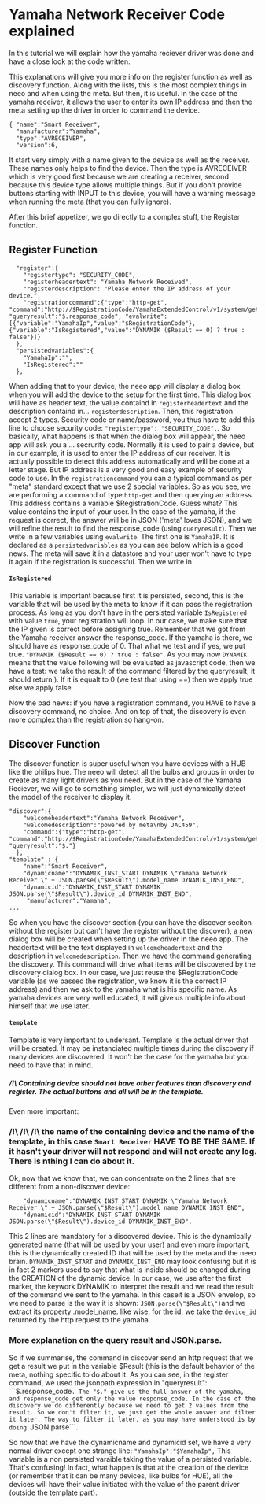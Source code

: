 # Yamaha Network Receiver Code explained

In this tutorial we will explain how the yamaha reciever driver was done and have a close look at the code written.

This explanations will give you more info on the register function as well as discovery function. Along with the lists, this is the most complex things in neeo and when using the meta. But then, it is useful. In the case of the yamaha receiver, it allows the user to enter its own IP address and then the meta setting up the driver in order to command the device.

```
{ "name":"Smart Receiver",
  "manufacturer":"Yamaha",
  "type":"AVRECEIVER",
  "version":6,
```
It start very simply with a name given to the device as well as the receiver. These names only helps to find the device. Then the type is AVRECEIVER which is very good first because we are creating a receiver, second because this device type allows multiple things.
But if you don't provide buttons starting with INPUT to this device, you will have a warning message when running the meta (that you can fully ignore).

After this brief appetizer, we go directly to a complex stuff, the Register function.
## Register Function
```
  "register":{
    "registertype": "SECURITY_CODE",
    "registerheadertext": "Yamaha Network Received",
    "registerdescription": "Please enter the IP address of your device.",
    "registrationcommand":{"type":"http-get", "command":"http://$RegistrationCode/YamahaExtendedControl/v1/system/getDeviceInfo", "queryresult":"$.response_code", "evalwrite":[{"variable":"YamahaIp","value":"$RegistrationCode"}, {"variable":"IsRegistered","value":"DYNAMIK ($Result == 0) ? true : false"}]}
  },
  "persistedvariables":{
    "YamahaIp":"",
    "IsRegistered":""
  },
 ```
  When adding that to your device, the neeo app will display a dialog box when you will add the device to the setup for the first time.
  This dialog box will have as header text, the value containd in ```registerheadertext``` and the description containd in... ```registerdescription```.
  Then, this registration accept 2 types. Security code or name/password, you thus have to add this line to choose security code: ```"registertype": "SECURITY_CODE",```.
  So basically, what happens is that when the dialog box will appear, the neeo app will ask you a ... secrurity code. 
  Normally it is used to pair a device, but in our example, it is used to enter the IP address of our receiver. It is actually possible to detect this address automatically and will be done at a letter stage. But IP address is a very good and easy example of security code to use.
  In the ```registrationcommand``` you can a typical command as per "meta" standard except that we use 2 special variables.
  So as you see, we are performing a command of type ```http-get``` and then querying an address. This address contains a variable $RegistrationCode. Guess what? This value contains the input of your user.
  In the case of the yamaha, if the request is correct, the answer will be in JSON ('meta' loves JSON), and we will refine the result to find the response_code (using ```queryresult```).
  Then we write in a few variables using ```evalwrite```. The first one is ```YamahaIP```. It is declared as a ```persistedvariables``` as you can see below which is a good news. The meta will save it in a datastore and your user won't have to type it again if the registration is successful.
  Then we write in 
  #### ```IsRegistered```
  This variable is important because first it is persisted, second, this is the variable that will be used by the meta to know if it can pass the registration process.
  As long as you don't have in the persisted variable ```IsRegistered``` with value ```true```, your registration will loop. 
  In our case, we make sure that the IP given is correct before assigning true.
  Remember that we got from the Yamaha receiver answer the response_code. If the yamaha is there, we should have as response_code of 0. That what we test and if yes, we put true.
  ```"DYNAMIK ($Result == 0) ? true : false"```. 
  As you may now ```DYNAMIK``` means that the value following will be evaluated as javascript code, then we have a test: we take the result of the command filtered by the queryresult, it should return ). If it is equalt to 0 (we test that using ==) then we apply true else we apply false.
  
  
 Now the bad news: if you have a registration command, you HAVE to have a discovery command, no choice. And on top of that, the discovery is even more complex than the registration so hang-on.
 
 ## Discover Function

The discover function is super useful when you have devices with a HUB like the philips hue. The neeo will detect all the bulbs and groups in order to create as many light drivers as you need.
But in the case of the Yamaha Reciever, we will go to something simpler, we will just dynamically detect the model of the receiver to display it.

```  
"discover":{
    "welcomeheadertext":"Yamaha Network Receiver",
    "welcomedescription":"powered by meta\nby JAC459",
    "command":{"type":"http-get", "command":"http://$RegistrationCode/YamahaExtendedControl/v1/system/getDeviceInfo", "queryresult":"$."}
  },
"template" : {
    "name":"Smart Receiver", 
    "dynamicname":"DYNAMIK_INST_START DYNAMIK \"Yamaha Network Receiver \" + JSON.parse(\"$Result\").model_name DYNAMIK_INST_END",
    "dynamicid":"DYNAMIK_INST_START DYNAMIK JSON.parse(\"$Result\").device_id DYNAMIK_INST_END",
     "manufacturer":"Yamaha",
...
```
 So when you have the discover section (you can have the discover seciton without the register but can't have the register without the discover), a new dialog box will be created when setting up the driver in the neeo app.
 The headertext will be the text displayed in ```welcomeheadertext``` and the description in ```welcomedescription```.
 Then we have the command generating the discovery.
 This command will drive what items will be discovered by the discovery dialog box.
 In our case, we just reuse the $RegistrationCode variable (as we passed the registration, we know it is the correct IP address) and then we ask to the yamaha what is his specific name. As yamaha devices are very well educated, it will give us multiple info about himself that we use later.
#### ```template```
Template is very important to undersant.
Template is the actual driver that will be created. It may be instanciated multiple times during the discovery if many devices are discovered. It won't be the case for the yamaha but you need to have that in mind.
##### /!\ Containing device should not have other features than discovery and register. The actual buttons and all will be in the template.
Even more important:
### /!\ /!\ /!\ the name of the containing device and the name of the template, in this case ```Smart Receiver``` HAVE TO BE THE SAME. If it hasn't your driver will not respond and will not create any log. There is nthing I can do about it. 

Ok, now that we know that, we can concentrate on the 2 lines that are different from a non-discover device:
```
    "dynamicname":"DYNAMIK_INST_START DYNAMIK \"Yamaha Network Receiver \" + JSON.parse(\"$Result\").model_name DYNAMIK_INST_END",
    "dynamicid":"DYNAMIK_INST_START DYNAMIK JSON.parse(\"$Result\").device_id DYNAMIK_INST_END",
```

This 2 lines are mandatory for a discovered device. This is the dynamically generated name (that will be used by your user) and even more important, this is the dynamically created ID that will be used by the meta and the neeo brain.
```DYNAMIK_INST_START``` and ```DYNAMIK_INST_END``` may look confusing but it is in fact 2 markers used to say that what is inside should be changed during the CREATION of the dynamic device.
In our case, we use after the first marker, the keywork DYNAMIK to interpret the result and we read the result of the command we sent to the yamaha. In this caseit is a JSON envelop, so we need to parse is the way it is shown: ```JSON.parse(\"$Result\")```and we extract its property .model_name.
like wise, for the id, we take the ```device_id``` returned by the http request to the yamaha.

### More explanation on the query result and JSON.parse.
So if we summarise, the command in discover send an http request that we get a result we put in the variable $Result (this is the default behavior of the meta, nothing specific to do about it.
As you can see, in the register command, we used the jsonpath expression in "queryresult": ```$.response_code```. The "$." give us the full answer of the yamaha, and response_code get only the value response_code.
In the case of the discovery we do differently because we need to get 2 values from the result. So we don't filter it, we just get the whole answer and filter it later.
The way to filter it later, as you may have understood is by doing ```JSON.parse```.

So now that we have the dynamicname and dynamicid set, we have a very normal driver except one strange line:
```"YamahaIp":"$YamahaIp",```
This variable is a non persisted varaible taking the value of a persisted variable. That's confusing!
In fact, what happen is that at the creation of the device (or remember that it can be many devices, like bulbs for HUE), all the devices will have their value initiated with the value of the parent driver (outside the template part).





  

